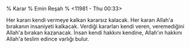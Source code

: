 % Karar
% Emin Reşah
% <11981 - Thu 00:33>

Her kararı kendi vermeye kalkan kararsız kalacak. Her kararı Allah'a bırakanın insaniyeti kalkacak. Verdiği kararları kendi veren, veremediğini Allah'a bırakan kazanacak. İnsan kendi hakkını kendine, Allah'ın hakkını Allah'a teslim edince varlığı bulur. 
